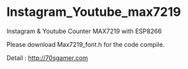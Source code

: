 # Instagram_Youtube_max7219
Instagram &amp; Youtube Counter MAX7219 with ESP8266

Please download Max7219_font.h for the code compile.

Detail : http://70sgamer.com
